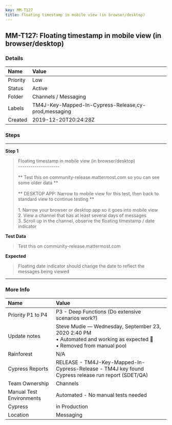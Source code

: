 ```yaml
---
key: MM-T127
title: Floating timestamp in mobile view (in browser/desktop)
---
```


## MM-T127: Floating timestamp in mobile view (in browser/desktop)

### Details

| Name     | Value                                                |
| :------- | :--------------------------------------------------- |
| Priority | Low                                                  |
| Status   | Active                                               |
| Folder   | Channels / Messaging                                 |
| Labels   | TM4J-Key-Mapped-In-Cypress-Release,cy-prod,messaging |
| Created  | 2019-12-20T20:24:28Z                                 |

### Steps

<hr/>

**Step 1**

> <article>Floating timestamp in mobile view (in browser/desktop)<br />--------------------<br /><br />** Test this on community-release.mattermost.com so you can see some older data **<br /><br />** DESKTOP APP: Narrow to mobile view for this test, then back to standard view to continue testing **<br /><br />1. Narrow your browser or desktop app so it goes into mobile view<br />2. View a channel that has at least several days of messages<br />3. Scroll up in the channel, observe the floating timestamp / date indicator</article>

**Test Data**

> <article>Test this on community-release.mattermost.com</article>

**Expected**

> <article>Floating date indicator should change the date to reflect the messages being viewed</article>

<hr/>

### More Info

| Name                     | Value                                                                                                                      |
| :----------------------- | :------------------------------------------------------------------------------------------------------------------------- |
| Priority P1 to P4        | P3 - Deep Functions (Do extensive scenarios work?)                                                                         |
| Update notes             | Steve Mudie — Wednesday, September 23, 2020 2:40 PM<br>• Automated and working as expected 🎉<br>• Removed from manual pool |
| Rainforest               | N/A                                                                                                                        |
| Cypress Reports          | RELEASE - TM4J-Key-Mapped-In-Cypress-Release - TM4J key found Cypress release run report (SDET/QA)                         |
| Team Ownership           | Channels                                                                                                                   |
| Manual Test Environments | Automated - No manual tests needed                                                                                         |
| Cypress                  | in Production                                                                                                              |
| Location                 | Messaging                                                                                                                  |
